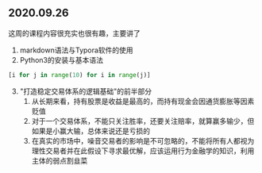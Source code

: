 2020.09.26
---
这周的课程内容很充实也很有趣，主要讲了
1. markdown语法与Typora软件的使用
2. Python3的安装与基本语法
```python
[i for j in range(10) for i in range(j)]
```
3. "打造稳定交易体系的逻辑基础"的前半部分
     1. 从长期来看，持有股票是收益是最高的，而持有现金会因通货膨胀等因素贬值
     2. 对于一个交易体系，不能只关注胜率，还要关注赔率，就算赢多输少，但如果是小赢大输，总体来说还是亏损的
     3. 在真实的市场中，噪音交易者的影响是不可忽略的，不能将所有人都视为理性交易者并在此假设下寻求最优解，应该运用行为金融学的知识，利用主体的弱点割韭菜
